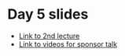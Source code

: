 # Day 5 slides

* [Link to 2nd lecture](https://docs.google.com/presentation/d/1_yekoTv_CHRgz6vsT57RMDESHjlnbGQvq8tYCxKLyW0/edit?usp=sharing)
* [Link to videos for sponsor talk](https://drive.google.com/drive/folders/1v7smJoEgVohwuPSGE0hSGlF-pkUHD-lY)
